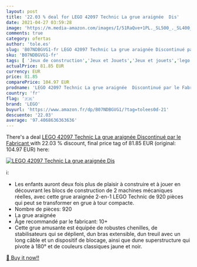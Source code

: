 ```yaml
---
layout: post
title: '22.03 % deal for LEGO 42097 Technic La grue araignée  Dis'
date: 2021-04-27 03:59:28
image: 'https://m.media-amazon.com/images/I/51RaQve+1PL._SL500_._SL400_.jpg'
comments: true
category: ofertas
author: 'tole.es'
slug: 'B07NDBGVG1-fr LEGO 42097 Technic La grue araignée Discontinué par le...'
sku: 'B07NDBGVG1-fr'
tags: [ 'Jeux de construction','Jeux et Jouets','Jeux et jouets','lego', ]
actualPrice: 81.85 EUR
currency: EUR
price: 81.85
comparePrice: 104.97 EUR
prodname: 'LEGO 42097 Technic La grue araignée  Discontinué par le Fabricant '
country: 'fr'
flag: '🇫🇷'
brand: 'LEGO'
buyurl: 'https://www.amazon.fr/dp/B07NDBGVG1/?tag=tolees0d-21'
descuento: '22.03'
average: '97.4068636363636'
---
```


There's a deal [LEGO 42097 Technic La grue araignée  Discontinué par le Fabricant ](https://www.amazon.fr/dp/B07NDBGVG1/?tag=tolees0d-21)  with  22.03 % discount, final price tag of  81.85 EUR (original: 104.97 EUR) here:

[![LEGO 42097 Technic La grue araignée  Dis](https://m.media-amazon.com/images/I/51RaQve+1PL._SL500_._SL400_.jpg)](https://www.amazon.fr/dp/B07NDBGVG1/?tag=tolees0d-21)

ℹ️:

- Les enfants auront deux fois plus de plaisir à construire et à jouer en découvrant les blocs de construction de 2 machines mécaniques réelles, avec cette grue araignée 2-en-1 LEGO Technic de 920 pièces qui peut se transformer en grue à tour compacte.
- Nombre de pièces: 920
- La grue araignée
- Âge recommandé par le fabricant: 10+
- Cette grue amusante est équipée de robustes chenilles, de stabilisateurs qui se déplient, dun bras extensible, dun treuil avec un long câble et un dispositif de blocage, ainsi que dune superstructure qui pivote à 180° et de couleurs classiques jaune et noir.

[🛒 Buy it now!!](https://www.amazon.fr/dp/B07NDBGVG1/?tag=tolees0d-21)
